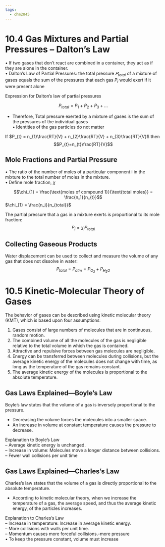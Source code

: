 ```yaml
---
tags:
  - chm2045
---
```


# 10.4 Gas Mixtures and Partial Pressures – Dalton’s Law


• If two gases that don’t react are combined in a container, they act as if they are alone in the container.  
• Dalton’s Law of Partial Pressures: the total pressure $𝑃_{total}$ of a mixture of gases equals the sum of the pressures that each gas $P_{i}$ would exert if it were present alone

Expression for Dalton’s law of partial pressures

$$ P_{total} = P_1 + P_2+ P_{3}+ ...$$

- Therefore, Total pressure exerted by a mixture of gases is the sum of the pressures of the individual gases  
• Identities of the gas particles do not matter

If $P_{t} = n_{1}\frac{RT}{V} + n_{2}\frac{RT}{V} + n_{3}\frac{RT}{V}$ then $$P_{t}=n_{t}\frac{RT}{V}$$
## Mole Fractions and Partial Pressure  
• The ratio of the number of moles of a particular component i in the mixture to the total number of moles in the mixture.  
• Define mole fraction, $\chi$ 

$$\chi_{1} = \frac{\text{moles of compound 1}}{\text{total moles}} = \frac{n_1}{n_{t}}$$
$\chi_{1} = \frac{n_i}{n_{total}}$

The partial pressure that a gas in a mixture exerts is proportional to its mole fraction:
$$$$
$$P_i = \chi_{i}P_{total}$$


## Collecting Gaseous Products

Water displacement can be used to  collect and measure the volume of  any gas that does not dissolve in  water:  
 $$P_{total} = P_{atm} = P_{O_2} + P_{H_{2}O}$$

# 10.5 Kinetic-Molecular Theory of Gases

The behavior of gases can be described using kinetic molecular theory (KMT), which is based upon four assumptions:  
1) Gases consist of large numbers of molecules that are in continuous, random motion.  
2) The combined volume of all the molecules of the gas is negligible relative to the total volume in which the gas is contained.  
3) Attractive and repulsive forces between gas molecules are negligible.  
4) Energy can be transferred between molecules during collisions, but the average kinetic energy of the molecules does not change with time, as long as the temperature of the gas remains constant.  
5) The average kinetic energy of the molecules is proportional to the absolute temperature.

## Gas Laws Explained—Boyle’s Law

Boyle’s law states that the volume of a gas is inversely proportional to the pressure.  
- Decreasing the volume forces the molecules into a smaller space.  
-  An increase in volume at constant temperature causes the pressure to decrease.  

Explanation to Boyle’s Law  
– Average kinetic energy is unchanged.  
– Increase in volume: Molecules move a longer distance between collisions.  
– Fewer wall collisions per unit time

## Gas Laws Explained—Charles’s Law
Charles’s law states that the volume of a gas is directly proportional to the absolute temperature.  
- According to kinetic molecular theory, when we increase the temperature of a gas, the average speed, and thus the average kinetic energy, of the particles increases.  

Explanation to Charles’s Law  
– Increase in temperature: Increase in average kinetic energy.  
– More collisions with walls per unit time.  
– Momentum causes more forceful collisions.-more pressure  
• To keep the pressure constant, volume must increase